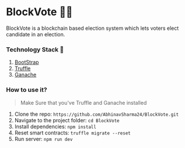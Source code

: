 # BlockVote 🤝🏻
BlockVote is a blockchain based election system which lets voters elect candidate in an election.

### Technology Stack 🎨
1. [BootStrap](https://getbootstrap.com/) 
2. [Truffle](https://www.trufflesuite.com/) 
3. [Ganache](https://www.trufflesuite.com/ganache) 

### How to use it?

>Make Sure that you've Truffle and Ganache installed

1. Clone the repo: `https://github.com/AbhinavSharma24/BlockVote.git`
2. Navigate to the project folder: `cd BlockVote`
3. Install dependencies: `npm install`
4. Reset smart contracts: `truffle migrate --reset`
5. Run server: `npm run dev`

